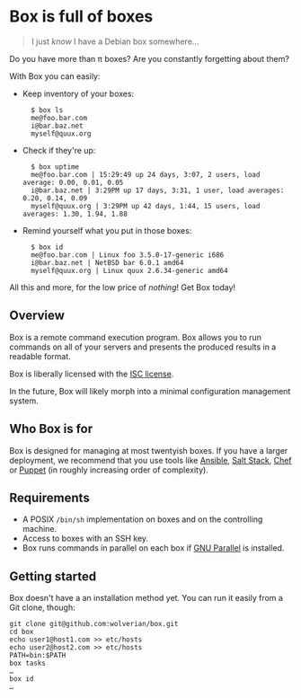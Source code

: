 # Box is full of boxes

> I just *know* I have a Debian box somewhere…

Do you have more than π boxes? Are you constantly forgetting about them?

With Box you can easily:

- Keep inventory of your boxes:

        $ box ls
        me@foo.bar.com
        i@bar.baz.net
        myself@quux.org

- Check if they're up:

        $ box uptime
        me@foo.bar.com | 15:29:49 up 24 days, 3:07, 2 users, load average: 0.00, 0.01, 0.05
        i@bar.baz.net | 3:29PM up 17 days, 3:31, 1 user, load averages: 0.20, 0.14, 0.09
        myself@quux.org | 3:29PM up 42 days, 1:44, 15 users, load averages: 1.30, 1.94, 1.88

- Remind yourself what you put in those boxes:

        $ box id
        me@foo.bar.com | Linux foo 3.5.0-17-generic i686
        i@bar.baz.net | NetBSD bar 6.0.1 amd64
        myself@quux.org | Linux quux 2.6.34-generic amd64

All this and more, for the low price of *nothing*! Get Box today!

## Overview

Box is a remote command execution program. Box allows you to run commands on
all of your servers and presents the produced results in a readable format.

Box is liberally licensed with the [ISC license][].

In the future, Box will likely morph into a minimal configuration management
system.

## Who Box is for

Box is designed for managing at most twentyish boxes. If you have a larger
deployment, we recommend that you use tools like [Ansible][], [Salt Stack][],
[Chef][] or [Puppet][] (in roughly increasing order of complexity).

## Requirements

- A POSIX `/bin/sh` implementation on boxes and on the controlling machine.
- Access to boxes with an SSH key.
- Box runs commands in parallel on each box if [GNU Parallel] is installed.

## Getting started

Box doesn't have a an installation method yet. You can run it easily from a
Git clone, though:

    git clone git@github.com:wolverian/box.git
    cd box
    echo user1@host1.com >> etc/hosts
    echo user2@host2.com >> etc/hosts
    PATH=bin:$PATH
    box tasks
    …
    box id
    …

[GNU Parallel]: http://www.gnu.org/software/parallel/
[Salt Stack]: http://saltstack.org
[Chef]: http://www.opscode.com/chef/
[Puppet]: https://puppetlabs.com
[Ansible]: http://ansible.cc
[ISC license]: LICENSE
